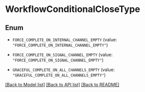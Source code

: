 # WorkflowConditionalCloseType

## Enum


* `FORCE_COMPLETE_ON_INTERNAL_CHANNEL_EMPTY` (value: `"FORCE_COMPLETE_ON_INTERNAL_CHANNEL_EMPTY"`)

* `FORCE_COMPLETE_ON_SIGNAL_CHANNEL_EMPTY` (value: `"FORCE_COMPLETE_ON_SIGNAL_CHANNEL_EMPTY"`)

* `GRACEFUL_COMPLETE_ON_ALL_CHANNELS_EMPTY` (value: `"GRACEFUL_COMPLETE_ON_ALL_CHANNELS_EMPTY"`)


[[Back to Model list]](../README.md#documentation-for-models) [[Back to API list]](../README.md#documentation-for-api-endpoints) [[Back to README]](../README.md)


